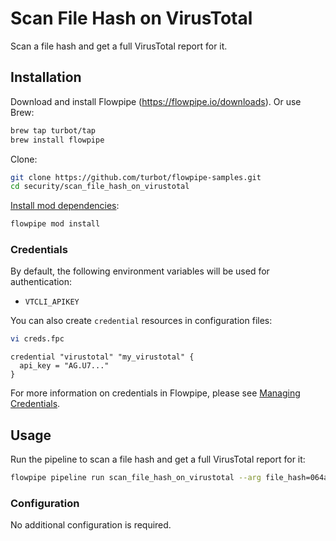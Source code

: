# Scan File Hash on VirusTotal

Scan a file hash and get a full VirusTotal report for it.

## Installation

Download and install Flowpipe (https://flowpipe.io/downloads). Or use Brew:

```sh
brew tap turbot/tap
brew install flowpipe
```

Clone:

```sh
git clone https://github.com/turbot/flowpipe-samples.git
cd security/scan_file_hash_on_virustotal
```

[Install mod dependencies](https://www.flowpipe.io/docs/mods/mod-dependencies#mod-dependencies):

```sh
flowpipe mod install
```

### Credentials

By default, the following environment variables will be used for authentication:

- `VTCLI_APIKEY`

You can also create `credential` resources in configuration files:

```sh
vi creds.fpc
```

```hcl
credential "virustotal" "my_virustotal" {
  api_key = "AG.U7..."
}
```

For more information on credentials in Flowpipe, please see [Managing Credentials](https://flowpipe.io/docs/run/credentials).

## Usage

Run the pipeline to scan a file hash and get a full VirusTotal report for it:

```sh
flowpipe pipeline run scan_file_hash_on_virustotal --arg file_hash=064a092ae11000000000000000000000000000

```

### Configuration

No additional configuration is required.
